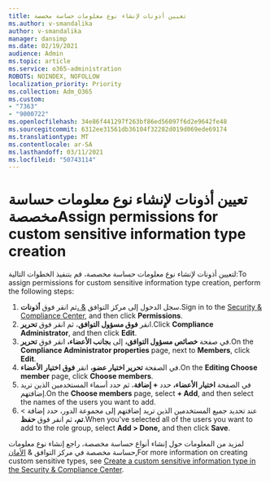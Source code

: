 ```yaml
---
title: تعيين أذونات لإنشاء نوع معلومات حساسة مخصصة
ms.author: v-smandalika
author: v-smandalika
manager: dansimp
ms.date: 02/19/2021
audience: Admin
ms.topic: article
ms.service: o365-administration
ROBOTS: NOINDEX, NOFOLLOW
localization_priority: Priority
ms.collection: Adm_O365
ms.custom:
- "7363"
- "9000722"
ms.openlocfilehash: 34e86f441297f263bf86ed56097f6d2e9642fe48
ms.sourcegitcommit: 6312ee31561db36104f32282d019d069ede69174
ms.translationtype: MT
ms.contentlocale: ar-SA
ms.lasthandoff: 03/11/2021
ms.locfileid: "50743114"
---
```

# <a name="assign-permissions-for-custom-sensitive-information-type-creation"></a><span data-ttu-id="a19da-102">تعيين أذونات لإنشاء نوع معلومات حساسة مخصصة</span><span class="sxs-lookup"><span data-stu-id="a19da-102">Assign permissions for custom sensitive information type creation</span></span>

<span data-ttu-id="a19da-103">لتعيين أذونات لإنشاء نوع معلومات حساسة مخصصة، قم بتنفيذ الخطوات التالية:</span><span class="sxs-lookup"><span data-stu-id="a19da-103">To assign permissions for custom sensitive information type creation, perform the following steps:</span></span>

1. <span data-ttu-id="a19da-104">سجل الدخول إلى مركز التوافق [& ،](https://sip.protection.office.com/)ثم انقر فوق **أذونات**.</span><span class="sxs-lookup"><span data-stu-id="a19da-104">Sign in to the [Security & Compliance Center](https://sip.protection.office.com/), and then click **Permissions**.</span></span>
2. <span data-ttu-id="a19da-105">انقر **فوق مسؤول التوافق**، ثم انقر فوق **تحرير**.</span><span class="sxs-lookup"><span data-stu-id="a19da-105">Click **Compliance Administrator**, and then click **Edit**.</span></span>
3. <span data-ttu-id="a19da-106">في صفحة **خصائص مسؤول التوافق،** إلى **بجانب الأعضاء،** انقر فوق **تحرير**.</span><span class="sxs-lookup"><span data-stu-id="a19da-106">On the **Compliance Administrator properties** page, next to **Members**, click **Edit**.</span></span>
4. <span data-ttu-id="a19da-107">في الصفحة **تحرير اختيار عضو،** انقر **فوق اختيار الأعضاء**.</span><span class="sxs-lookup"><span data-stu-id="a19da-107">On the **Editing Choose member** page, click **Choose members**.</span></span>
5. <span data-ttu-id="a19da-108">في الصفحة **اختيار الأعضاء،** حدد **+ إضافة**، ثم حدد أسماء المستخدمين الذين تريد إضافتهم.</span><span class="sxs-lookup"><span data-stu-id="a19da-108">On the **Choose members** page, select **+ Add**, and then select the names of the users you want to add.</span></span>
6. <span data-ttu-id="a19da-109">عند تحديد جميع المستخدمين الذين تريد إضافتهم إلى مجموعة الدور، حدد إضافة > **تم،** ثم انقر فوق **حفظ**.</span><span class="sxs-lookup"><span data-stu-id="a19da-109">When you've selected all of the users you want to add to the role group, select **Add > Done,** and then click **Save**.</span></span>

<span data-ttu-id="a19da-110">لمزيد من المعلومات حول إنشاء أنواع حساسة مخصصة، راجع إنشاء نوع معلومات حساسة مخصصة في مركز التوافق & [الأمان.](https://docs.microsoft.com/microsoft-365/compliance/create-a-custom-sensitive-information-type)</span><span class="sxs-lookup"><span data-stu-id="a19da-110">For more information on creating custom sensitive types, see [Create a custom sensitive information type in the Security & Compliance Center](https://docs.microsoft.com/microsoft-365/compliance/create-a-custom-sensitive-information-type).</span></span>
